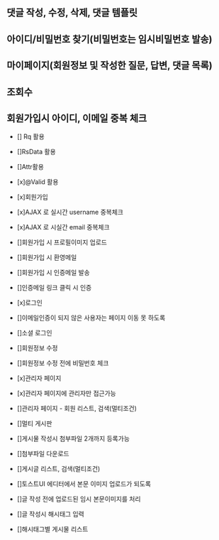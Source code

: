 ## 댓글 작성, 수정, 삭제, 댓글 템플릿
## 아이디/비밀번호 찾기(비밀번호는 임시비밀번호 발송)
## 마이페이지(회원정보 및 작성한 질문, 답변, 댓글 목록)
## 조회수
## 회원가입시 아이디, 이메일 중복 체크

- [] Rq 활용

- []RsData 활용

- []Attr활용

- [x]@Valid 활용

- [x]회원가입

- [x]AJAX 로 실시간 username 중복체크

- [x]AJAX 로 시실간 email 중복체크

- []회원가입 시 프로필이미지 업로드

- []회원가입 시 환영메일

- []회원가입 시 인증메일 발송

- []인증메일 링크 클릭 시 인증

- [x]로그인

- []이메일인증이 되지 않은 사용자는 페이지 이동 못 하도록

- []소셜 로그인

- []회원정보 수정

- []회원정보 수정 전에 비밀번호 체크

- [x]관리자 페이지

- [x]관리자 페이지에 관리자만 접근가능

- []관리자 페이지 - 회원 리스트, 검색(멀티조건)

- []멀티 게시판

- []게시물 작성시 첨부파일 2개까지 등록가능

- []첨부파일 다운로드

- []게시글 리스트, 검색(멀티조건)

- []토스트UI 에디터에서 본문 이미지 업로드가 되도록

- []글 작성 전에 업로드된 임시 본문이미지를 처리

- []글 작성시 해시태그 입력

- []해시태그별 게시물 리스트